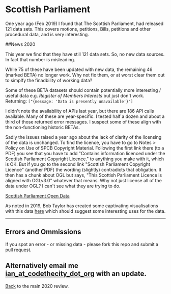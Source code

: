 # Scottish Parliament
One year ago (Feb 2019) I found that The Scottish Parliament, had released 121 data sets. This covers motions, petitions, Bills, petitions and other procedural data, and is very interesting.

##News 2020

This year we find that they have still 121 data sets. So, no new data sources. In fact that number is misleading. 

While 75 of these have been updated with new data, the remaining 46 (marked BETA) no longer work. Why not fix them, or at worst clear them out to simplfy the finadbility of working data? 

Some of these BETA datasets should contain potentially more interesting / useful data e.g. *Register of Members Interests* but just don't work. Returning: 
`["{message: 'Data is presently unavailable'}"]`

I didn't note the availability of APIs last year, but there are 186 API calls available. Many of these are year-specific. I tested half a dozen and about a third of those returned error messages. I suspect some of these align with the non-functioning historic BETAs. 

Sadly the issues raised a year ago about the lack of clarity of the licensing of the data is unchanged. To find the licence, you have to go to Notes > Policy on Use of SPCB Copyright Material. Following the first link there (to a PDF) you see that you have to add "Contains information licenced under the Scottish Parliament Copyright Licence." to anything you make with it, which is OK. But if you go to the second link "Scottish Parliament Copyright Licence" (another PDF) the wording (slightly) contradicts that obligation. It then has a chunk about OGL but says, "This Scottish Parliament Licence is aligned with OGLv3.0" whatever that means. Why not just license all of the data under OGL? I can't see what they are trying to do. 

[Scottish Parliament Open Data](https://data.parliament.scot/#/datasets)

As noted in 2019, Bob Taylor has created some captivating visualisations with this data [here](https://github.com/jakeybob/opendata-gganimate-test) which should suggest some interesting uses for the data. 

---
## Errors and Ommissions
If you spot an error - or missing data - please fork this repo and submit a pull request. 

Alternatively email me [ian_at_codethecity_dot_org](mailto:ian@codethecity.org) with an update. 
---

[Back](README.md) to the main 2020 review. 